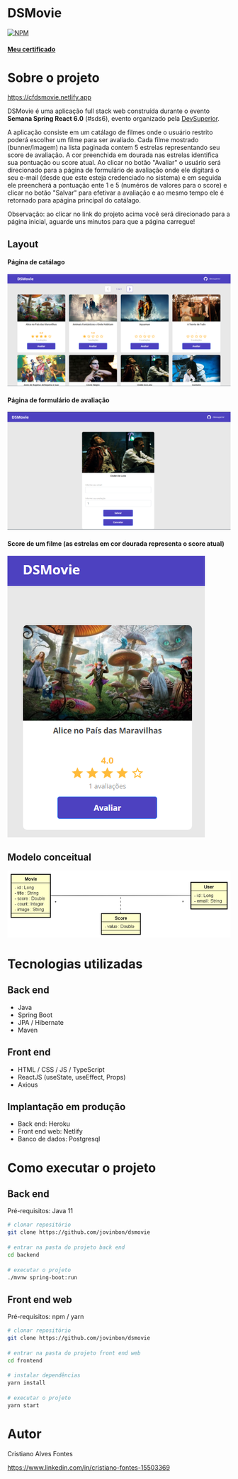 # DSMovie
[![NPM](https://img.shields.io/npm/l/react)](https://github.com/jovinbon/dsmovie/blob/main/LICENSE) 

#### [Meu certificado](https://learn.devsuperior.com/certificados/2132952)

# Sobre o projeto

https://cfdsmovie.netlify.app

DSMovie é uma aplicação full stack web construída durante o evento **Semana Spring React 6.0** (#sds6), evento organizado pela [DevSuperior](https://devsuperior.com "Site da DevSuperior").

A aplicação consiste em um catálago de filmes onde o usuário restrito poderá escolher um filme para ser avaliado. 
Cada filme mostrado (bunner/imagem) na lista paginada contem 5 estrelas representando seu score de avaliação. A cor preenchida em dourada nas estrelas identifica sua pontuação ou score atual.
Ao clicar no botão "Avaliar" o  usuário será direcionado para a página de formulário de avaliação onde ele digitará o seu e-mail (desde que este esteja credenciado no sistema) e em
seguida ele preencherá a pontuação ente 1 e 5 (numéros de valores para o score) e clicar no botão "Salvar" para efetivar a avaliação e ao mesmo tempo ele é retornado para apágina principal do catálago.

Observação: ao clicar no link do projeto acima você será direcionado para a página inicial, aguarde uns minutos para que a página carregue!

## Layout
#### Página de catálago
![Tela de catálago](https://github.com/jovinbon/assets/blob/main/dsmoviepageaded.png)

#### Página de formulário de avaliação
![Tela de formulário de avaliação](https://github.com/jovinbon/assets/blob/main/dsmovieform.png)

#### Score de um filme (as estrelas em cor dourada representa o score atual)
![Tela score](https://github.com/jovinbon/assets/blob/main/dsmoviescore.png)

## Modelo conceitual
![Modelo Conceitual](https://github.com/jovinbon/assets/blob/main/dsmovie-dominio.png)

# Tecnologias utilizadas
## Back end
- Java
- Spring Boot
- JPA / Hibernate
- Maven
## Front end
- HTML / CSS / JS / TypeScript
- ReactJS (useState, useEffect, Props)
- Axious
## Implantação em produção
- Back end: Heroku
- Front end web: Netlify
- Banco de dados: Postgresql

# Como executar o projeto

## Back end
Pré-requisitos: Java 11

```bash
# clonar repositório
git clone https://github.com/jovinbon/dsmovie

# entrar na pasta do projeto back end
cd backend

# executar o projeto
./mvnw spring-boot:run
```

## Front end web
Pré-requisitos: npm / yarn

```bash
# clonar repositório
git clone https://github.com/jovinbon/dsmovie

# entrar na pasta do projeto front end web
cd frontend

# instalar dependências
yarn install

# executar o projeto
yarn start
```

# Autor

Cristiano Alves Fontes

https://www.linkedin.com/in/cristiano-fontes-15503369
